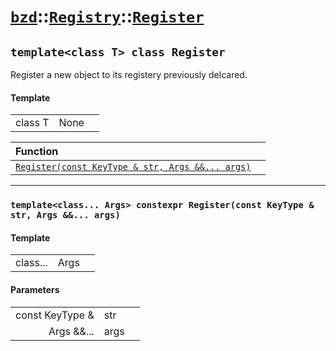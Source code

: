 # [`bzd`](../../../index.md)::[`Registry`](../../index.md)::[`Register`](../index.md)

## `template<class T> class Register`
Register a new object to its registery previously delcared.
#### Template
||||
|---:|:---|:---|
|class T|None||

|Function||
|:---|:---|
|[`Register(const KeyType & str, Args &&... args)`](./index.md)||
------
### `template<class... Args> constexpr Register(const KeyType & str, Args &&... args)`

#### Template
||||
|---:|:---|:---|
|class...|Args||
#### Parameters
||||
|---:|:---|:---|
|const KeyType &|str||
|Args &&...|args||
